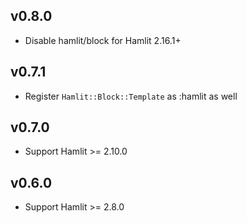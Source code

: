 ## v0.8.0

- Disable hamlit/block for Hamlit 2.16.1+

## v0.7.1

- Register `Hamlit::Block::Template` as :hamlit as well

## v0.7.0

- Support Hamlit >= 2.10.0

## v0.6.0

- Support Hamlit >= 2.8.0
